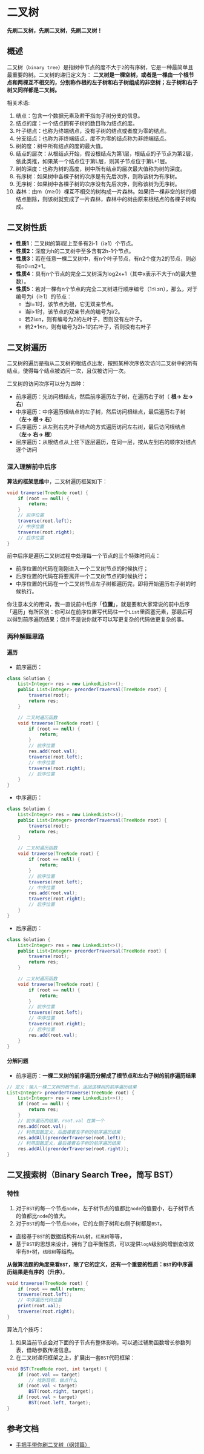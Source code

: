 # 二叉树 

**先刷二叉树，先刷二叉树，先刷二叉树！**

## 概述

二叉树（`binary tree`）是指树中节点的度不大于`2`的有序树，它是一种最简单且最重要的树。二叉树的递归定义为：
**二叉树是一棵空树，或者是一棵由一个根节点和两棵互不相交的，分别称作根的左子树和右子树组成的非空树；左子树和右子树又同样都是二叉树。**

相关术语:
1. 结点：包含一个数据元素及若干指向子树分支的信息。
2. 结点的度：一个结点拥有子树的数目称为结点的度。
3. 叶子结点：也称为终端结点，没有子树的结点或者度为零的结点。
4. 分支结点：也称为非终端结点，度不为零的结点称为非终端结点。
5. 树的度：树中所有结点的度的最大值。
6. 结点的层次：从根结点开始，假设根结点为第1层，根结点的子节点为第2层，依此类推，如果某一个结点位于第L层，则其子节点位于第L+1层。
7. 树的深度：也称为树的高度，树中所有结点的层次最大值称为树的深度。
8. 有序树：如果树中各棵子树的次序是有先后次序，则称该树为有序树。
9. 无序树：如果树中各棵子树的次序没有先后次序，则称该树为无序树。
10. 森林：由m（m≥0）棵互不相交的树构成一片森林。如果把一棵非空的树的根结点删除，则该树就变成了一片森林，森林中的树由原来根结点的各棵子树构成。

## 二叉树性质 

- **性质1**：二叉树的第i层上至多有2i-1（i≥1）个节点。
- **性质2**：深度为h的二叉树中至多含有2h-1个节点。
- **性质3**：若在任意一棵二叉树中，有n个叶子节点，有n2个度为2的节点，则必有n0=n2+1。
- **性质4**：具有n个节点的完全二叉树深为log2x+1（其中x表示不大于n的最大整数）。
- **性质5**：若对一棵有n个节点的完全二叉树进行顺序编号（1≤i≤n），那么，对于编号为i（i≥1）的节点：
    - 当i=1时，该节点为根，它无双亲节点。
    - 当i>1时，该节点的双亲节点的编号为i/2。
    - 若2i≤n，则有编号为2的左叶子，否则没有左叶子。
    - 若2+1≤n，则有编号为2i+1的右叶子，否则没有右叶子
    
## 二叉树遍历

二叉树的遍历是指从二叉树的根结点出发，按照某种次序依次访问二叉树中的所有结点，使得每个结点被访问一次，且仅被访问一次。

二叉树的访问次序可以分为四种：
- 前序遍历：先访问根结点，然后前序遍历左子树，在遍历右子树（ **根-> 左-> 右**）
- 中序遍历：中序遍历根结点的左子树，然后访问根结点，最后遍历右子树（**左-> 根-> 右**）
- 后序遍历：从左到右先叶子结点的方式遍历访问左右树，最后访问根结点（**左-> 右-> 根**）
- 层序遍历：从根结点从上往下逐层遍历，在同一层，按从左到右的顺序对结点逐个访问

### 深入理解前中后序

**算法的框架思维**中，二叉树遍历框架如下：
```java
void traverse(TreeNode root) {
    if (root == null) {
        return;
    }
    // 前序位置
    traverse(root.left);
    // 中序位置
    traverse(root.right);
    // 后序位置
}
``` 

前中后序是遍历二叉树过程中处理每一个节点的三个特殊时间点：

- 前序位置的代码在刚刚进入一个二叉树节点的时候执行；
- 后序位置的代码在将要离开一个二叉树节点的时候执行； 
- 中序位置的代码在一个二叉树节点左子树都遍历完，即将开始遍历右子树的时候执行。

你注意本文的用词，我一直说前中后序「**位置**」，就是要和大家常说的前中后序「遍历」有所区别：你可以在前序位置写代码往一个`List`里面塞元素，那最后可以得到前序遍历结果；但并不是说你就不可以写更复杂的代码做更复杂的事。

### 两种解题思路

#### 遍历

- 前序遍历：
```java
class Solution {
    List<Integer> res = new LinkedList<>();
    public List<Integer> preorderTraversal(TreeNode root) {
        traverse(root);
        return res;
    }

    // 二叉树遍历函数
    void traverse(TreeNode root) {
        if (root == null) {
            return;
        }
        // 前序位置
        res.add(root.val);
        traverse(root.left);
        // 中序位置
        traverse(root.right);
        // 后序位置
    }
}
```
- 中序遍历：
```java
class Solution {
    List<Integer> res = new LinkedList<>();
    public List<Integer> preorderTraversal(TreeNode root) {
        traverse(root);
        return res;
    }

    // 二叉树遍历函数
    void traverse(TreeNode root) {
        if (root == null) {
            return;
        }
        // 前序位置
        traverse(root.left);
        // 中序位置
        res.add(root.val);
        traverse(root.right);
        // 后序位置
    }
}
```
- 后序遍历：
```java
class Solution {
    List<Integer> res = new LinkedList<>();
    public List<Integer> preorderTraversal(TreeNode root) {
        traverse(root);
        return res;
    }

    // 二叉树遍历函数
    void traverse(TreeNode root) {
        if (root == null) {
            return;
        }
        // 前序位置
        traverse(root.left);
        // 中序位置
        traverse(root.right);
        // 后序位置
        res.add(root.val);
    }
}
```

#### 分解问题

- 前序遍历：**一棵二叉树的前序遍历分解成了根节点和左右子树的前序遍历结果**
```java
// 定义：输入一棵二叉树的根节点，返回这棵树的前序遍历结果
List<Integer> preorderTraverse(TreeNode root) {
    List<Integer> res = new LinkedList<>();
    if (root == null) {
        return res;
    }
    // 前序遍历的结果，root.val 在第一个
    res.add(root.val);
    // 利用函数定义，后面接着左子树的前序遍历结果
    res.addAll(preorderTraverse(root.left));
    // 利用函数定义，最后接着右子树的前序遍历结果
    res.addAll(preorderTraverse(root.right));
}
```

## 二叉搜索树（Binary Search Tree，简写 BST）

### 特性

1. 对于`BST`的每一个节点`node`，左子树节点的值都比`node`的值要小，右子树节点的值都比`node`的值大。
2. 对于`BST`的每一个节点`node`，它的左侧子树和右侧子树都是`BST`。

- 直接基于`BST`的数据结构有`AVL`树，`红黑树`等等，
- 基于`BST`的思想来设计，拥有了自平衡性质，可以提供`logN`级别的增删查改效率有`B+`树，`线段树`等结构。

**从做算法题的角度来看`BST`，除了它的定义，还有一个重要的性质：`BST`的中序遍历结果是有序的（升序）**。
````java
void traverse(TreeNode root) {
    if (root == null) return;
    traverse(root.left);
    // 中序遍历代码位置
    print(root.val);
    traverse(root.right);
}
````

算法几个技巧：
1. 如果当前节点会对下面的子节点有整体影响，可以通过辅助函数增长参数列表，借助参数传递信息。
2. 在二叉树递归框架之上，扩展出一套`BST`代码框架：
````java
void BST(TreeNode root, int target) {
    if (root.val == target)
        // 找到目标，做点什么
    if (root.val < target) 
        BST(root.right, target);
    if (root.val > target)
        BST(root.left, target);
}
````



## 参考文档

- [手把手带你刷二叉树（纲领篇）](https://labuladong.gitee.io/algo/2/18/21/)